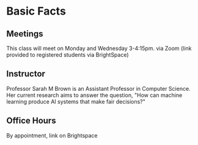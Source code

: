 # Basic Facts

## Meetings

This class will meet on Monday and Wednesday 3-4:15pm.
via Zoom (link provided to registered students via BrightSpace)


## Instructor

Professor Sarah M Brown is an Assistant Professor in Computer Science. Her current research aims to answer the question, "How can machine learning produce AI systems that make fair decisions?"

## Office Hours

By appointment, link on Brightspace
